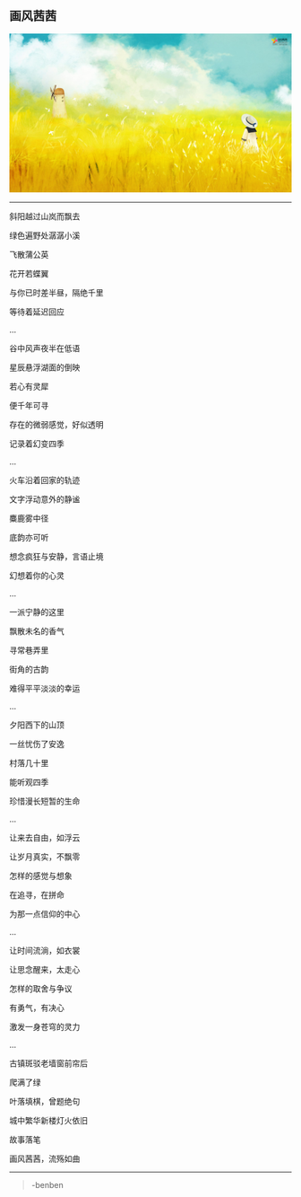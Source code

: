 画风茜茜
---
![](/assets/32846-106.jpg)

---

斜阳越过山岚而飘去

绿色遍野处潺潺小溪

飞散蒲公英

花开若蝶翼

与你已时差半昼，隔绝千里

等待着延迟回应

...

谷中风声夜半在低语

星辰悬浮湖面的倒映

若心有灵犀

便千年可寻

存在的微弱感觉，好似透明

记录着幻变四季

...

火车沿着回家的轨迹

文字浮动意外的静谧

麋鹿雾中径

底韵亦可听

想念疯狂与安静，言语止境

幻想着你的心灵

...

一派宁静的这里

飘散未名的香气

寻常巷弄里

街角的古韵

难得平平淡淡的幸运

...

夕阳西下的山顶

一丝忧伤了安逸

村落几十里

能听观四季

珍惜漫长短暂的生命

...

让来去自由，如浮云

让岁月真实，不飘零

怎样的感觉与想象

在追寻，在拼命

为那一点信仰的中心

...

让时间流淌，如衣裳

让思念醒来，太走心

怎样的取舍与争议

有勇气，有决心

激发一身苍穹的灵力

...

古镇斑驳老墙窗前帘后

爬满了绿

叶落填棋，曾题绝句

城中繁华新楼灯火依旧

故事落笔

画风茜茜，流殇如曲

****

>-benben